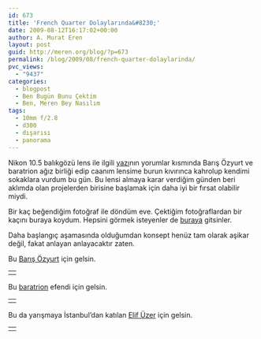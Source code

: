 ```yaml
---
id: 673
title: 'French Quarter Dolaylarında&#8230;'
date: 2009-08-12T16:17:02+00:00
author: A. Murat Eren
layout: post
guid: http://meren.org/blog/?p=673
permalink: /blog/2009/08/french-quarter-dolaylarinda/
pvc_views:
  - "9437"
categories:
  - blogpost
  - Ben Bugün Bunu Çektim
  - Ben, Meren Bey Nasılım
tags:
  - 10mm f/2.8
  - d300
  - dışarısı
  - panorama
---
```

Nikon 10.5 balıkgözü lens ile ilgili [yazı](http://meren.org/blog/2009/08/nikon-10-5mm-fisheye-lens/)nın yorumlar kısmında Barış Özyurt ve baratrion ağız birliği edip caanım lensime burun kıvırınca kahrolup kendimi sokaklara vurdum bu gün. Bu lensi almaya karar verdiğim günden beri aklımda olan projelerden birisine başlamak için daha iyi bir fırsat olabilir miydi.

Bir kaç beğendiğim fotoğraf ile döndüm eve. Çektiğim fotoğraflardan bir kaçını buraya koydum. Hepsini görmek isteyenler de [buraya](http://meren.org/2009/08/in-the-neighborhood-of-french-quarter/) gitsinler.

Daha başlangıç aşamasında olduğumdan konsept henüz tam olarak aşikar değil, fakat anlayan anlayacaktır zaten.

Bu [Barış Özyurt](http://www.tuxworkshop.com/blog/) için gelsin.

<table border="0" width="100%">
  <tr>
    <td align="center">
      <img src="{{ site.baseurl }}/images/french-quarter-dolaylarinda-7.jpg" alt="" />
    </td>
  </tr>
</table>

Bu [baratrion](http://baratrion.org) efendi için gelsin.

<table border="0" width="100%">
  <tr>
    <td align="center">
      <img src="{{ site.baseurl }}/images/french-quarter-dolaylarinda-8.jpg" alt="" />
    </td>
  </tr>
</table>

Bu da yarışmaya İstanbul&#8217;dan katılan [Elif Üzer](http://nuzerel.blogspot.com/) için gelsin.

<table border="0" width="100%">
  <tr>
    <td align="center">
      <img src="{{ site.baseurl }}/images/french-quarter-dolaylarinda-9.jpg" alt="" />
    </td>
  </tr>
</table>
